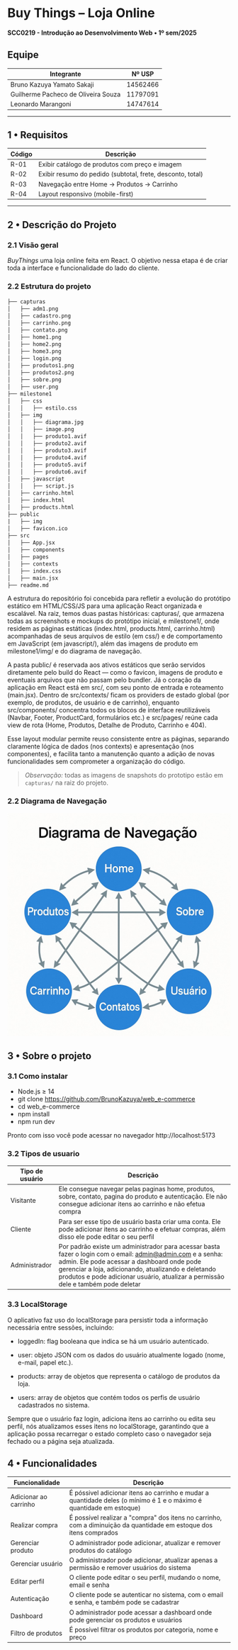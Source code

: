 # Buy Things – Loja Online  
**SCC0219 - Introdução ao Desenvolvimento Web • 1º sem/2025**

## Equipe
| Integrante | Nº USP |
|------------|--------|
| Bruno Kazuya Yamato Sakaji | 14562466 |
| Guilherme Pacheco de Oliveira Souza | 11797091 |
| Leonardo Marangoni | 14747614 |

---

## 1 • Requisitos

| Código | Descrição|
|--------|-----------|
| R-01 | Exibir catálogo de produtos com preço e imagem |
| R-02 | Exibir resumo do pedido (subtotal, frete, desconto, total) |
| R-03 | Navegação entre Home → Produtos → Carrinho |
| R-04 | Layout responsivo (mobile-first) |

---

## 2 • Descrição do Projeto

### 2.1 Visão geral
*BuyThings* uma loja online feita em React. O objetivo nessa etapa é de criar toda a interface e funcionalidade do lado do cliente.


### 2.2 Estrutura do projeto
```
├── capturas
│   ├── adm1.png
│   ├── cadastro.png
│   ├── carrinho.png
│   ├── contato.png
│   ├── home1.png
│   ├── home2.png
│   ├── home3.png
│   ├── login.png
│   ├── produtos1.png
│   ├── produtos2.png
│   ├── sobre.png
│   ├── user.png
├── milestone1
│   ├── css
│   │   ├── estilo.css
│   ├── img
│   │   ├── diagrama.jpg
│   │   ├── image.png
│   │   ├── produto1.avif
│   │   ├── produto2.avif
│   │   ├── produto3.avif
│   │   ├── produto4.avif
│   │   ├── produto5.avif
│   │   ├── produto6.avif
│   ├── javascript
│   │   ├── script.js
│   ├── carrinho.html
│   ├── index.html
│   ├── products.html
├── public
|   ├── img
│   ├── favicon.ico
├── src
│   ├── App.jsx
│   ├── components
│   ├── pages
│   ├── contexts
│   ├── index.css
│   ├── main.jsx
├── readme.md
```
A estrutura do repositório foi concebida para refletir a evolução do protótipo estático em HTML/CSS/JS para uma aplicação React organizada e escalável. Na raiz, temos duas pastas históricas: capturas/, que armazena todas as screenshots e mockups do protótipo inicial, e milestone1/, onde residem as páginas estáticas (index.html, products.html, carrinho.html) acompanhadas de seus arquivos de estilo (em css/) e de comportamento em JavaScript (em javascript/), além das imagens de produto em milestone1/img/ e do diagrama de navegação.

A pasta public/ é reservada aos ativos estáticos que serão servidos diretamente pelo build do React — como o favicon, imagens de produto e eventuais arquivos que não passam pelo bundler. Já o coração da aplicação em React está em src/, com seu ponto de entrada e roteamento (main.jsx). Dentro de src/contexts/ ficam os providers de estado global (por exemplo, de produtos, de usuário e de carrinho), enquanto src/components/ concentra todos os blocos de interface reutilizáveis (Navbar, Footer, ProductCard, formulários etc.) e src/pages/ reúne cada view de rota (Home, Produtos, Detalhe de Produto, Carrinho e 404).

Esse layout modular permite reuso consistente entre as páginas, separando claramente lógica de dados (nos contexts) e apresentação (nos componentes), e facilita tanto a manutenção quanto a adição de novas funcionalidades sem comprometer a organização do código.

> *Observação:* todas as imagens de snapshots do prototipo estão em `capturas/` na raiz do projeto.


### 2.2 Diagrama de Navegação
![Diagrama de navegação](milestone1/img/diagrama.jpg)

## 3 • Sobre o projeto

### 3.1 Como instalar
- Node.js ≥ 14 
- git clone https://github.com/BrunoKazuya/web_e-commerce
- cd web_e-commerce
- npm install
- npm run dev

Pronto com isso você pode acessar no navegador http://localhost:5173

### 3.2 Tipos de usuario

| Tipo de usuário | Descrição |
|-----------------|-----------|
| Visitante | Ele consegue navegar pelas paginas home, produtos, sobre, contato, pagina do produto e autenticação. Ele não consegue adicionar itens ao carrinho e não efetua compra |
| Cliente | Para ser esse tipo de usuário basta criar uma conta. Ele pode adicionar itens ao carrinho e efetuar compras, além disso ele pode editar o seu perfil |
| Administrador | Por padrão existe um administrador para acessar basta fazer o login com o email: admin@admin.com e a senha: admin. Ele pode acessar a dashboard onde pode gerenciar a loja, adicionando, atualizando e deletando produtos e pode adicionar usuário, atualizar a permissão dele e também pode deletar |

### 3.3 LocalStorage
O aplicativo faz uso do localStorage para persistir toda a informação necessária entre sessões, incluindo:

- loggedIn: flag booleana que indica se há um usuário autenticado.

- user: objeto JSON com os dados do usuário atualmente logado (nome, e-mail, papel etc.).

- products: array de objetos que representa o catálogo de produtos da loja.

- users: array de objetos que contém todos os perfis de usuário cadastrados no sistema.

Sempre que o usuário faz login, adiciona itens ao carrinho ou edita seu perfil, nós atualizamos esses itens no localStorage, garantindo que a aplicação possa recarregar o estado completo caso o navegador seja fechado ou a página seja atualizada.

## 4 • Funcionalidades

| Funcionalidade | Descrição |
|-----------------|-----------|
| Adicionar ao carrinho | É póssivel adicionar itens ao carrinho e mudar a quantidade deles (o mínimo é 1 e o máximo é quantidade em estoque) |
| Realizar compra | É possível realizar a "compra" dos itens no carrinho, com a diminuição da quantidade em estoque dos itens comprados |	
| Gerenciar produto | O administrador pode adicionar, atualizar e remover produtos do catálogo |
| Gerenciar usuário | O administrador pode adicionar, atualizar apenas a permissão e remover usuários do sistema |
| Editar perfil | O cliente pode editar o seu perfil, mudando o nome, email e senha |
| Autenticação | O cliente pode se autenticar no sistema, com o email e senha, e também pode se cadastrar |
| Dashboard | O administrador pode acessar a dashboard onde pode gerenciar os produtos e usuários |
|Filtro de produtos | É possível filtrar os produtos por categoria, nome e preço |


